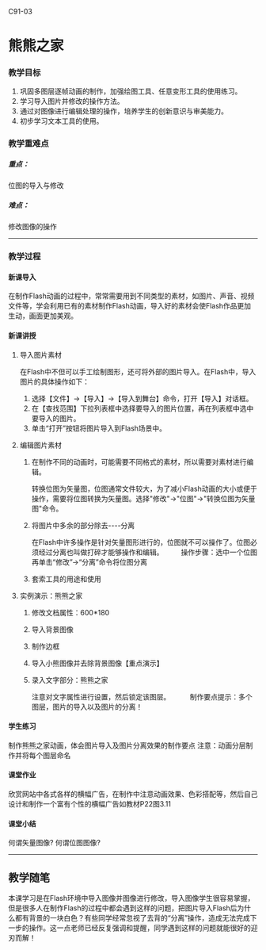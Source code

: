 C91-03

# 熊熊之家

### 教学目标
1. 巩固多图层逐帧动画的制作，加强绘图工具、任意变形工具的使用练习。
2. 学习导入图片并修改的操作方法。
3. 通过对图像进行编辑处理的操作，培养学生的创新意识与审美能力。
4. 初步学习文本工具的使用。

### 教学重难点
##### 重点：
位图的导入与修改
##### 难点：
修改图像的操作  

---

### 教学过程

#### 新课导入
在制作Flash动画的过程中，常常需要用到不同类型的素材，如图片、声音、视频文件等，学会利用已有的素材制作Flash动画，导入好的素材会使Flash作品更加生动，画面更加美观。 


#### 新课讲授 
1. 导入图片素材 
    
    在Flash中不但可以手工绘制图形，还可将外部的图片导入。在Flash中，导入图片的具体操作如下： 
    1. 选择【文件】→【导入】→【导入到舞台】命令，打开【导入】对话框。
    2. 在【查找范围】下拉列表框中选择要导入的图片位置，再在列表框中选中要导入的图片。 
    3. 单击“打开”按钮将图片导入到Flash场景中。 


2. 编辑图片素材 
    1. 在制作不同的动画时，可能需要不同格式的素材，所以需要对素材进行编辑。
    
        转换位图为矢量图，位图通常文件较大，为了减小Flash动画的大小或便于操作，需要将位图转换为矢量图。选择"修改"→"位图"→"转换位图为矢量图"命令。
        
    2. 将图片中多余的部分除去----分离 
        
        在Flash中许多操作是针对矢量图形进行的，位图就不可以操作了。位图必须经过分离也叫做打碎才能够操作和编辑。 
        操作步骤：选中一个位图再单击“修改”→“分离”命令将位图分离

    3. 套索工具的用途和使用 
     
3. 实例演示：熊熊之家 
        
    1. 修改文档属性：600*180 
    2. 导入背景图像 
    3. 制作边框  
    4. 导入小熊图像并去除背景图像【重点演示】  
    5. 录入文字部分：熊熊之家 
        
        注意对文字属性进行设置，然后锁定该图层。 
         
制作要点提示：多个图层，图片的导入以及图片的分离！ 
  

#### 学生练习 
制作熊熊之家动画，体会图片导入及图片分离效果的制作要点 
注意：动画分层制作并将每个图层命名 


#### 课堂作业 
欣赏网站中各式各样的横幅广告，在制作中注意动画效果、色彩搭配等，然后自己设计和制作一个富有个性的横幅广告如教材P22图3.11 

#### 课堂小结
何谓矢量图像? 何谓位图图像?   

---

## 教学随笔

本课学习是在Flash环境中导入图像并图像进行修改，导入图像学生很容易掌握，但是很多人在制作Flash的过程中都会遇到这样的问题，把图片导入Flash后为什么都有背景的一块白色？有些同学经常忽视了去背的“分离”操作，造成无法完成下一步的操作。这一点老师已经反复强调和提醒，同学遇到这样的问题就能很好的迎刃而解！ 



